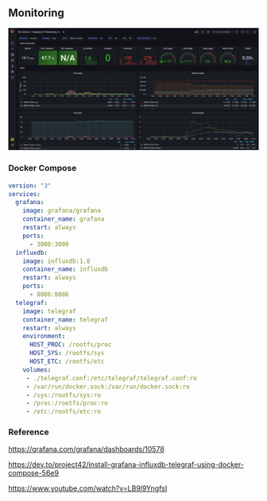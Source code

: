 ## Monitoring

![image-20210919131023605](https://raw.githubusercontent.com/powerticket/typora-image-repo/image/img/image-20210919131023605.png)

### Docker Compose

```yaml
version: "3"
services:
  grafana:
    image: grafana/grafana
    container_name: grafana
    restart: always
    ports:
      - 3000:3000
  influxdb:
    image: influxdb:1.8
    container_name: influxdb
    restart: always
    ports:
      - 8086:8086
  telegraf:
    image: telegraf
    container_name: telegraf
    restart: always
    environment:
      HOST_PROC: /rootfs/proc
      HOST_SYS: /rootfs/sys
      HOST_ETC: /rootfs/etc
    volumes:
     - ./telegraf.conf:/etc/telegraf/telegraf.conf:ro
     - /var/run/docker.sock:/var/run/docker.sock:ro
     - /sys:/rootfs/sys:ro
     - /proc:/rootfs/proc:ro
     - /etc:/rootfs/etc:ro
```

### Reference

https://grafana.com/grafana/dashboards/10578

https://dev.to/project42/install-grafana-influxdb-telegraf-using-docker-compose-56e9

https://www.youtube.com/watch?v=LB9l9YngfsI